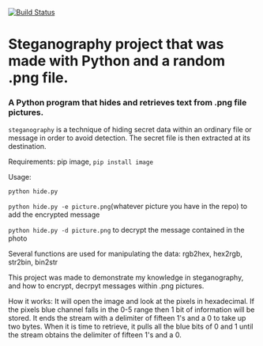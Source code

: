 [![Build Status](https://travis-ci.com/travis-ci/travis-web.svg?branch=master)](https://travis-ci.com/travis-ci/travis-web)

# Steganography project that was made with Python and a random .png file.

### A Python program that hides and retrieves text from .png file pictures.  

`steganography` is a technique of hiding secret data within an ordinary file or message in order to avoid detection. The secret file is then extracted at its destination.

Requirements: 
pip
image, `pip install image`

Usage: 

`python hide.py`

`python hide.py -e picture.png`(whatever picture you have in the repo) to add the encrypted message

`python hide.py -d picture.png` to decrypt the message contained in the photo


Several functions are used for manipulating the data: rgb2hex, hex2rgb, str2bin, bin2str

This project was made to demonstrate my knowledge in steganography, and how to encrypt, decrpyt messages within .png pictures. 

How it works: 
It will open the image and look at the pixels in hexadecimal. If the pixels blue channel falls in the 0-5 range then 1 bit of information will be stored. It ends the stream with a delimiter of fifteen 1's and a 0 to take up two bytes. When it is time to retrieve, it pulls all the blue bits of 0 and 1 until the stream obtains the delimiter of fifteen 1's and a 0.  
